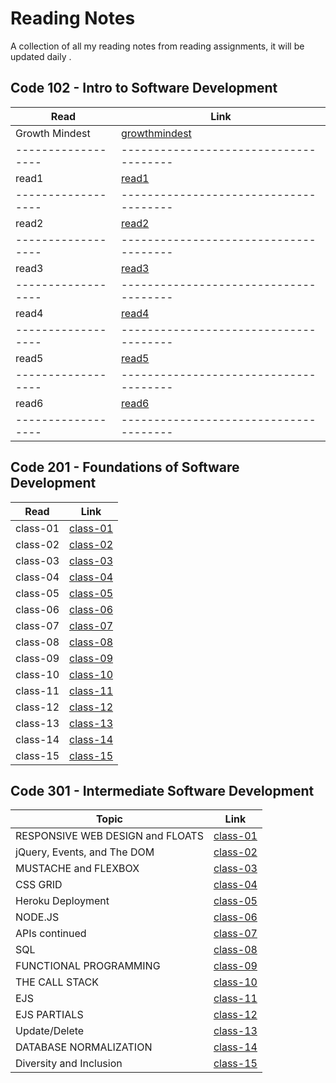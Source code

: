 # Reading Notes

A collection of all my reading notes from reading assignments, it will be updated daily .


## Code 102 - Intro to Software Development



|     Read         |      Link                            |
|------------------|--------------------------------------|
|   Growth Mindest |[growthmindest](102/growthmindest.md) |
|------------------|--------------------------------------|
|    read1         |  [read1](102/read1.md)               |
|------------------|--------------------------------------|
|    read2         |  [read2](102/read2.md)               |
|------------------|--------------------------------------|
|    read3         |  [read3](102/read3.md)               |
|------------------|--------------------------------------|
|    read4         |  [read4](102/read4.md)               |
|------------------|--------------------------------------|
|    read5         |  [read5](102/read5.md)               |
|------------------|--------------------------------------|
|    read6         |  [read6](102/read6.md)               |
|------------------|--------------------------------------|



## Code 201 - Foundations of Software Development


|     Read        |          Link           |
|-----------------|-------------------------|
|  class-01       | [class-01](201/class-01)|    
|  class-02       | [class-02](201/class-02)|
|  class-03       | [class-03](201/class-03)|
|  class-04       | [class-04](201/class-04)|
|  class-05       | [class-05](201/class-05)|
|  class-06       | [class-06](201/class-06)|
|  class-07       | [class-07](201/class-07)|
|  class-08       | [class-08](201/class-08)|
|  class-09       | [class-09](201/class-09)|    
|  class-10       | [class-10](201/class-10)|
|  class-11       | [class-11](201/class-11)|
|  class-12       | [class-12](201/class-12)|
|  class-13       | [class-13](201/class-13)|
|  class-14       | [class-14](201/class-14)|
|  class-15       | [class-15](201/class-15)|


## Code 301 - Intermediate Software Development

|                    Topic                     |         Link            |
|----------------------------------------------|-------------------------|
|      RESPONSIVE WEB DESIGN and FLOATS        | [class-01](301/class-01)|    
|       jQuery, Events, and The DOM            | [class-02](301/class-02)|
|            MUSTACHE and FLEXBOX              | [class-03](301/class-03)|
|                  CSS GRID                    | [class-04](301/class-04)|
|            Heroku Deployment                 | [class-05](301/class-05)|
|                  NODE.JS                     | [class-06](301/class-06)|
|              APIs continued                  | [class-07](301/class-07)|
|                    SQL                       | [class-08](301/class-08)|
|          FUNCTIONAL PROGRAMMING              | [class-09](301/class-09)|    
|               THE CALL STACK                 | [class-10](301/class-10)|
|                    EJS                       | [class-11](301/class-11)|
|                 EJS PARTIALS                 | [class-12](301/class-12)|
|                Update/Delete                 | [class-13](301/class-13)|
|          DATABASE NORMALIZATION              | [class-14](301/class-14)|
|          Diversity and Inclusion             | [class-15](301/class-15)|







